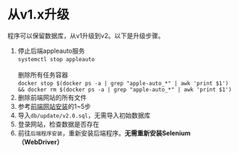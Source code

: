 # 从v1.x升级

​程序可以保留数据库，从v1升级到v2。以下是升级步骤。

1. 停止后端appleauto服务\
   `systemctl stop appleauto`\
   \
   删除所有任务容器\
   `docker stop $(docker ps -a | grep "apple-auto_*" | awk 'print $1') && docker rm $(docker ps -a | grep "apple-auto_*" | awk 'print $1')`
2. 删除前端网站的所有文件
3. 参考[前端网站安装](../install/qian-duan-wang-zhan-an-zhuang.md)的1\~5步
4. 导入`db/update/v2.0.sql`，无需导入初始数据库
5. 登录网站，检查数据是否存在
6. 前往`后端程序安装`，重新安装后端程序。**无需重新安装Selenium（WebDriver）**

